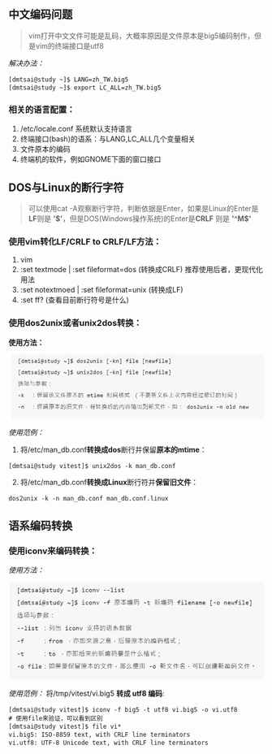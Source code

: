 ## 中文编码问题
> vim打开中文文件可能是乱码，大概率原因是文件原本是big5编码制作，但是vim的终端接口是utf8

*解决办法：*
```Shell
[dmtsai@study ~]$ LANG=zh_TW.big5
[dmtsai@study ~]$ export LC_ALL=zh_TW.big5
```
### 相关的语言配置：
1. /etc/locale.conf 系统默认支持语言
2. 终端接口(bash)的语系：与LANG,LC_ALL几个变量相关
3. 文件原本的编码
4. 终端机的软件，例如GNOME下面的窗口接口


## DOS与Linux的断行字符
>可以使用cat -A观察断行字符，判断依据是Enter，如果是Linux的Enter是**LF**则是 **'\$'**，但是DOS(Windows操作系统)的Enter是**CRLF** 则是 **'^M$'**

### 使用vim转化LF/CRLF to CRLF/LF方法：
1. vim <filename>
2. :set textmode | :set fileformat=dos (转换成CRLF) 推荐使用后者，更现代化用法
3. :set notextmoed | :set fileformat=unix (转换成LF)
4. :set ff? (查看目前断行符号是什么)

### 使用dos2unix或者unix2dos转换：
**使用方法：**

![0](/img/11Chapter/Capture16.PNG)

*使用范例：*
1. 将/etc/man_db.conf**转换成dos**断行并保留**原本的mtime**：
```Shell
[dmtsai@study vitest]$ unix2dos -k man_db.conf
```

2. 将/etc/man_db.conf**转换成Linux**断行符并**保留旧文件**：
```Shell
dos2unix -k -n man_db.conf man_db.conf.linux
```

## 语系编码转换
### 使用iconv来编码转换：
*使用方法：*

![0](/img/11Chapter/Capture17.PNG)

*使用范例：*
将/tmp/vitest/vi.big5 **转成 utf8 编码**:
```Shell
[dmtsai@study vitest]$ iconv -f big5 -t utf8 vi.big5 -o vi.utf8
# 使用file来验证，可以看到区别
[dmtsai@study vitest]$ file vi*
vi.big5: ISO-8859 text, with CRLF line terminators
vi.utf8: UTF-8 Unicode text, with CRLF line terminators
```